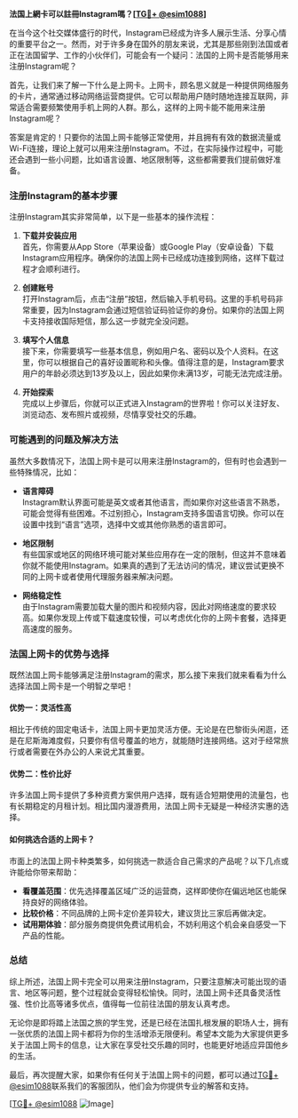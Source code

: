 **法国上網卡可以註冊Instagram嗎？[[TG💪+ @esim1088](https://t.me/s/esim1088)]**

在当今这个社交媒体盛行的时代，Instagram已经成为许多人展示生活、分享心情的重要平台之一。然而，对于许多身在国外的朋友来说，尤其是那些刚到法国或者正在法国留学、工作的小伙伴们，可能会有一个疑问：法国的上网卡是否能够用来注册Instagram呢？

首先，让我们来了解一下什么是上网卡。上网卡，顾名思义就是一种提供网络服务的卡片，通常通过移动网络运营商提供。它可以帮助用户随时随地连接互联网，非常适合需要频繁使用手机上网的人群。那么，这样的上网卡能不能用来注册Instagram呢？

答案是肯定的！只要你的法国上网卡能够正常使用，并且拥有有效的数据流量或Wi-Fi连接，理论上就可以用来注册Instagram。不过，在实际操作过程中，可能还会遇到一些小问题，比如语言设置、地区限制等，这些都需要我们提前做好准备。

### 注册Instagram的基本步骤

注册Instagram其实非常简单，以下是一些基本的操作流程：

1. **下载并安装应用**  
   首先，你需要从App Store（苹果设备）或Google Play（安卓设备）下载Instagram应用程序。确保你的法国上网卡已经成功连接到网络，这样下载过程才会顺利进行。

2. **创建账号**  
   打开Instagram后，点击“注册”按钮，然后输入手机号码。这里的手机号码非常重要，因为Instagram会通过短信验证码验证你的身份。如果你的法国上网卡支持接收国际短信，那么这一步就完全没问题。

3. **填写个人信息**  
   接下来，你需要填写一些基本信息，例如用户名、密码以及个人资料。在这里，你可以根据自己的喜好设置昵称和头像。值得注意的是，Instagram要求用户的年龄必须达到13岁及以上，因此如果你未满13岁，可能无法完成注册。

4. **开始探索**  
   完成以上步骤后，你就可以正式进入Instagram的世界啦！你可以关注好友、浏览动态、发布照片或视频，尽情享受社交的乐趣。

### 可能遇到的问题及解决方法

虽然大多数情况下，法国上网卡是可以用来注册Instagram的，但有时也会遇到一些特殊情况，比如：

- **语言障碍**  
  Instagram默认界面可能是英文或者其他语言，而如果你对这些语言不熟悉，可能会觉得有些困难。不过别担心，Instagram支持多国语言切换。你可以在设置中找到“语言”选项，选择中文或其他你熟悉的语言即可。

- **地区限制**  
  有些国家或地区的网络环境可能对某些应用存在一定的限制，但这并不意味着你就不能使用Instagram。如果真的遇到了无法访问的情况，建议尝试更换不同的上网卡或者使用代理服务器来解决问题。

- **网络稳定性**  
  由于Instagram需要加载大量的图片和视频内容，因此对网络速度的要求较高。如果你发现上传或下载速度较慢，可以考虑优化你的上网卡套餐，选择更高速度的服务。

### 法国上网卡的优势与选择

既然法国上网卡能够满足注册Instagram的需求，那么接下来我们就来看看为什么选择法国上网卡是一个明智之举吧！

#### 优势一：灵活性高  
相比于传统的固定电话卡，法国上网卡更加灵活方便。无论是在巴黎街头闲逛，还是在尼斯海滩度假，只要你有信号覆盖的地方，就能随时连接网络。这对于经常旅行或者需要在外办公的人来说尤其重要。

#### 优势二：性价比好  
许多法国上网卡提供了多种资费方案供用户选择，既有适合短期使用的流量包，也有长期稳定的月租计划。相比国内漫游费用，法国上网卡无疑是一种经济实惠的选择。

#### 如何挑选合适的上网卡？  
市面上的法国上网卡种类繁多，如何挑选一款适合自己需求的产品呢？以下几点或许能给你带来帮助：
- **看覆盖范围**：优先选择覆盖区域广泛的运营商，这样即使你在偏远地区也能保持良好的网络体验。
- **比较价格**：不同品牌的上网卡定价差异较大，建议货比三家后再做决定。
- **试用期体验**：部分服务商提供免费试用机会，不妨利用这个机会亲自感受一下产品的性能。

### 总结

综上所述，法国上网卡完全可以用来注册Instagram，只要注意解决可能出现的语言、地区等问题，整个过程就会变得轻松愉快。同时，法国上网卡还具备灵活性强、性价比高等诸多优点，值得每一位前往法国的朋友认真考虑。

无论你是即将踏上法国之旅的学生党，还是已经在法国扎根发展的职场人士，拥有一张优质的法国上网卡都将为你的生活增添无限便利。希望本文能为大家提供更多关于法国上网卡的信息，让大家在享受社交乐趣的同时，也能更好地适应异国他乡的生活。

最后，再次提醒大家，如果你有任何关于法国上网卡的问题，都可以通过[TG💪+ @esim1088](https://t.me/s/esim1088)联系我们的客服团队，他们会为你提供专业的解答和支持。

[[TG💪+ @esim1088](https://t.me/s/esim1088) ![Image](https://i.postimg.cc/4NQfJmqS/Snipaste-2025-05-13-00-14-12.png)]